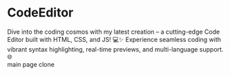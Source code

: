 # CodeEditor
Dive into the coding cosmos with my latest creation – a cutting-edge Code Editor built with HTML, CSS, and JS! 💻✨ Experience seamless coding with vibrant syntax highlighting, real-time previews, and multi-language support. 🌐
<br>
main page clone
